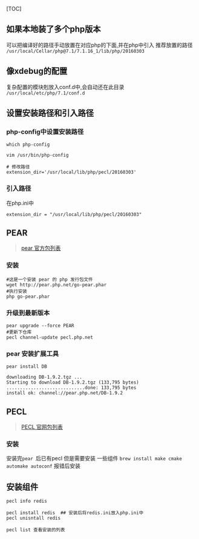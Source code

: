 [TOC]

## 如果本地装了多个php版本
可以把编译好的路径手动放置在对应php的下面,并在php中引入
推荐放置的路径
`/usr/local/Cellar/php@7.1/7.1.16_1/lib/php/20160303`

## 像xdebug的配置
复杂配置的模块剋放入conf.d中,会自动还在此目录
`/usr/local/etc/php/7.1/conf.d`

## 设置安装路径和引入路径
### php-config中设置安装路径

```
which php-config

vim /usr/bin/php-config  

# 修改路径
extension_dir='/usr/local/lib/php/pecl/20160303'
```
### 引入路径
在php.ini中
```
extension_dir = "/usr/local/lib/php/pecl/20160303"
```

## PEAR

> [pear 官方包列表](https://pear.php.net/packages.php)

### 安装
```
#这是一个安装 pear 的 php 发行包文件
wget http://pear.php.net/go-pear.phar
#执行安装
php go-pear.phar
```
### 升级到最新版本
```
pear upgrade --force PEAR
#更新下仓库
pecl channel-update pecl.php.net
```
### pear 安装扩展工具
```
pear install DB

downloading DB-1.9.2.tgz ...
Starting to download DB-1.9.2.tgz (133,795 bytes)
.............................done: 133,795 bytes
install ok: channel://pear.php.net/DB-1.9.2
```



## PECL
> [PECL 官网包列表](https://my.oschina.net/sallency/blog/693150)

### 安装
安装完`pear `后已有pecl
但是需要安装 一些组件
`brew install make cmake automake autoconf` 报错后安装

## 安装组件
```
pecl info redis

pecl install redis  ## 安装后将redis.ini放入php.ini中
pecl unisntall redis

pecl list 查看安装的列表
```